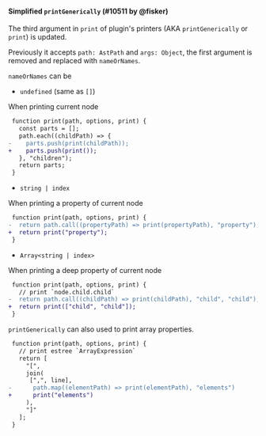 #### Simplified `printGenerically` (#10511 by @fisker)

The third argument in `print` of plugin's printers (AKA `printGenerically` or `print`) is updated.

Previously it accepts `path: AstPath` and `args: Object`, the first argument is removed and replaced with `nameOrNames`.

`nameOrNames` can be

- `undefined` (same as `[]`)

When printing current node

```diff
 function print(path, options, print) {
   const parts = [];
   path.each((childPath) => {
-    parts.push(print(childPath));
+    parts.push(print());
   }, "children");
   return parts;
 }
```

- `string | index`

When printing a property of current node

```diff
 function print(path, options, print) {
-  return path.call((propertyPath) => print(propertyPath), "property");
+  return print("property");
 }
```

- `Array<string | index>`

When printing a deep property of current node

```diff
 function print(path, options, print) {
   // print `node.child.child`
-  return path.call((childPath) => print(childPath), "child", "child");
+  return print(["child", "child"]);
 }
```

`printGenerically` can also used to print array properties.

```diff
 function print(path, options, print) {
   // print estree `ArrayExpression`
   return [
     "[",
     join(
      [",", line],
-      path.map((elementPath) => print(elementPath), "elements")
+      print("elements")
     ),
     "]"
   ];
 }
```
